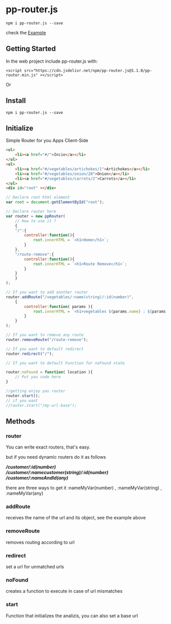 # pp-router.js

```
npm i pp-router.js --save
```

check the <a href="https://pp-router.netlify.app">Example</a>


## Getting Started

In the web project include pp-router.js with:

```
<script src="https://cdn.jsdelivr.net/npm/pp-router.js@1.1.0/pp-router.min.js" ></script>
```

Or

## Install

```
npm i pp-router.js --save
```

## Initialize

Simple Router for you Apps Client-Side
```html
<ul>
	<li><a href="#/">Incio</a></li>
</ul>
<ul>
	<li><a href="#/vegetables/artichokes/1">Artichokes</a></li>
	<li><a href="#/vegetables/onion/20">Onion</a></li>
	<li><a href="#/vegetables/carrots/2">Carrots</a></li>
</ul>
<div id="root" ></div>

```

```javascript
// Declare root html element
var root = document.getElementById("root");

// Declare router here
var router = new ppRouter(
    // How to use it ?
    {
    "/":{
        controller:function(){
            root.innerHTML = `<h1>Home</h1>`;
        }
    },
    "/route-remove":{
        controller:function(){
            root.innerHTML = `<h1>Route Remove</h1>`;
        }
    }
    }
);

// If you want to add another router
router.addRoute("/vegetables/:name(string)/:id(number)",
    {
        controller:function( params ){				
            root.innerHTML = `<h1>vegetables ${params.name} : ${params.id} </h1>`;
        }
    }
);

// If you want to remove any route
router.removeRoute("/route-remove");

// If you want to default redirect
router.redirect("/");

// If you want to default Function for noFound state

router.noFound = function( location ){
    // Put you code here
}

//getting enjoy you router
router.start();
// if you want
//router.start("/my-url-base");

```

## Methods

### router

You can write exact routers, that's easy.

but if you need dynamic routers do it as follows<br>

<strong><i>/customer/:id(number)</i></strong><br>
<strong><i>/customer/:namecustomer(string)/:id(number)</i></strong><br>
<strong><i>/customer/:nameAndId(any)</i></strong><br>

there are three ways to get it :nameMyVar(number) , :nameMyVar(string) , :nameMyVar(any)

### addRoute

receives the name of the url and its object, see the example above

### removeRoute

removes routing according to url

### redirect

set a url for unmatched urls

### noFound

creates a function to execute in case of url mismatches

### start

Function that initializes the analizis, you can also set a base url
